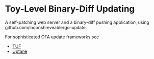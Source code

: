 # Toy-Level Binary-Diff Updating
A self-patching web server and a binary-diff pushing application, using
github.com/inconshreveable/go-update.

For sophisticated OTA update frameworks see
  - [TUF](https://theupdateframework.io/)
  - [Uptane](https://uptane.github.io/)
